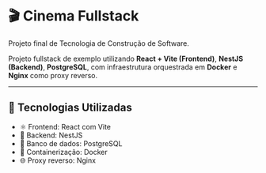 # 🎬 Cinema Fullstack

Projeto final de Tecnologia de Construção de Software.

Projeto fullstack de exemplo utilizando **React + Vite (Frontend)**, **NestJS (Backend)**, **PostgreSQL**, com infraestrutura orquestrada em **Docker** e **Nginx** como proxy reverso.

---

## 🧱 Tecnologias Utilizadas

- ⚛️ Frontend: React com Vite  
- 🔧 Backend: NestJS  
- 🐘 Banco de dados: PostgreSQL  
- 🐳 Containerização: Docker  
- 🌐 Proxy reverso: Nginx  
